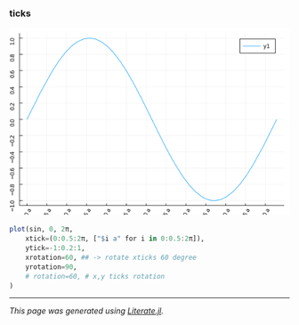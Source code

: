 ### ticks

![ticks.png](images/ticks.png)

```julia
plot(sin, 0, 2π,
    xtick=(0:0.5:2π, ["$i a" for i in 0:0.5:2π]),
    ytick=-1:0.2:1,
    xrotation=60, ## -> rotate xticks 60 degree
    yrotation=90,
    # rotation=60, # x,y ticks rotation
)
```

---

*This page was generated using [Literate.jl](https://github.com/fredrikekre/Literate.jl).*

